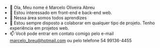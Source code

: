 - 👋 Ola, Meu nome é Marcelo Oliveira Abreu
- 👀 Estou interessado em front-end e back-end web.
- 🌱 Nessa área somos todos aprendizes
- 💞️ Estou sempre disposto a colaborar em qualquer tipo de projeto. Tenho experiência em projetos web.
- 📫 Você pode entrar em contato comigo pelo e-mail marcelo_breu@hotmail.com ou pelo telefone 54 99136-4455

